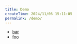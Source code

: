 ```yaml
---
title: Demo
createTime: 2024/11/06 15:11:05
permalink: /demo/
---
```


- [bar](./bar.md)
- [foo](./foo.md)
